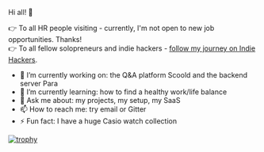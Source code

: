 Hi all! 👋

👉 To all HR people visiting - currently, I'm not open to new job opportunities. Thanks!<br>
👉 To all fellow solopreneurs and indie hackers - [follow my journey on Indie Hackers](https://www.indiehackers.com/albogdano).

- 🔭 I’m currently working on: the Q&A platform Scoold and the backend server Para
- 🌱 I’m currently learning: how to find a healthy work/life balance
- 💬 Ask me about: my projects, my setup, my SaaS
- 📫 How to reach me: try email or Gitter
- ⚡ Fun fact: I have a huge Casio watch collection

[![trophy](https://github-profile-trophy.vercel.app/?username=albogdano&theme=monokai)](https://github.com/ryo-ma/github-profile-trophy)

<!--
**This** is my ✨ _special_ ✨ repository

- 🔭 I’m currently working on: my tamper
- 🌱 I’m currently learning: parenting
- 👯 I’m looking to collaborate on: your lego build
- 🤔 I’m looking for help with: my mental health
- 💬 Ask me about: politics
- 📫 How to reach me: try email
- 😄 Pronouns: me/us
- ⚡ Fun fact: I ain't fun
-->
